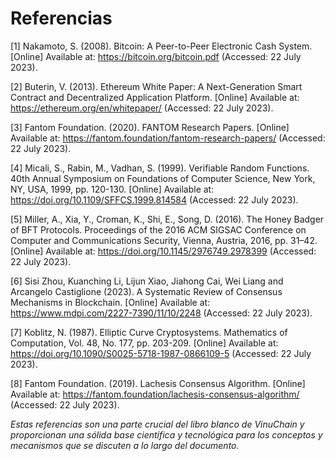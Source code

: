 # Referencias

\[1] Nakamoto, S. (2008). Bitcoin: A Peer-to-Peer Electronic Cash System. \[Online] Available at: https://bitcoin.org/bitcoin.pdf (Accessed: 22 July 2023).

\[2] Buterin, V. (2013). Ethereum White Paper: A Next-Generation Smart Contract and Decentralized Application Platform. \[Online] Available at: https://ethereum.org/en/whitepaper/ (Accessed: 22 July 2023).

\[3] Fantom Foundation. (2020). FANTOM Research Papers. \[Online] Available at: https://fantom.foundation/fantom-research-papers/ (Accessed: 22 July 2023).

\[4] Micali, S., Rabin, M., Vadhan, S. (1999). Verifiable Random Functions. 40th Annual Symposium on Foundations of Computer Science, New York, NY, USA, 1999, pp. 120-130. \[Online] Available at: https://doi.org/10.1109/SFFCS.1999.814584 (Accessed: 22 July 2023).

\[5] Miller, A., Xia, Y., Croman, K., Shi, E., Song, D. (2016). The Honey Badger of BFT Protocols. Proceedings of the 2016 ACM SIGSAC Conference on Computer and Communications Security, Vienna, Austria, 2016, pp. 31–42. \[Online] Available at: https://doi.org/10.1145/2976749.2978399 (Accessed: 22 July 2023).

\[6] Sisi Zhou, Kuanching Li, Lijun Xiao, Jiahong Cai, Wei Liang and Arcangelo Castiglione (2023). A Systematic Review of Consensus Mechanisms in Blockchain. \[Online] Available at: https://www.mdpi.com/2227-7390/11/10/2248 (Accessed: 22 July 2023).

\[7] Koblitz, N. (1987). Elliptic Curve Cryptosystems. Mathematics of Computation, Vol. 48, No. 177, pp. 203-209. \[Online] Available at: https://doi.org/10.1090/S0025-5718-1987-0866109-5 (Accessed: 22 July 2023).

\[8] Fantom Foundation. (2019). Lachesis Consensus Algorithm. \[Online] Available at: https://fantom.foundation/lachesis-consensus-algorithm/ (Accessed: 22 July 2023).



_Estas referencias son una parte crucial del libro blanco de VinuChain y proporcionan una sólida base científica y tecnológica para los conceptos y mecanismos que se discuten a lo largo del documento._
